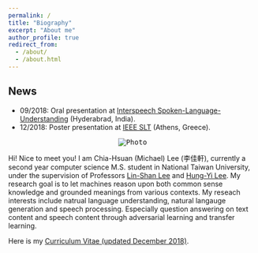 ```yaml
---
permalink: /
title: "Biography"
excerpt: "About me"
author_profile: true
redirect_from: 
  - /about/
  - /about.html
---
```


## News
- 09/2018: Oral presentation at [Interspeech Spoken-Language-Understanding](http://interspeech2018.org/index.html) (Hyderabrad, India). 
- 12/2018: Poster presentation at [IEEE SLT](http://www.slt2018.org/) (Athens, Greece).

<p align="center">
  <kbd><img src="https://chiahsuan156.github.io/images/photontu1600.jpg" alt="Photo"/></kbd>
</p>


Hi! Nice to meet you!
I am Chia-Hsuan (Michael) Lee (李佳軒), currently a second year computer science M.S. student in National Taiwan University, under the supervision of Professors [Lin-Shan Lee](http://speech.ee.ntu.edu.tw/previous_version/lslNew.htm) and [Hung-Yi Lee](http://speech.ee.ntu.edu.tw/~tlkagk/). My research goal is to let machines reason upon both common sense knowledge and grounded meanings from various contexts. My reseach interests include natrual language understanding, natural langauge generation and speech processing. Especially question answering on text content and speech content through adversarial learning and transfer learning.

Here is my [Curriculum Vitae (updated December 2018)](https://drive.google.com/open?id=1lnxs95uPXJMmEnzts6zkjOZpm7H_9Xxl).
